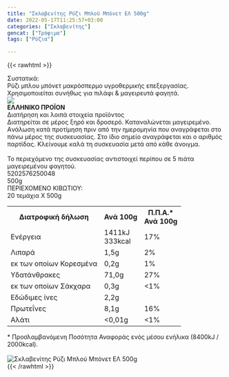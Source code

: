 ```yaml
---
title: "Σκλαβενίτης Ρύζι Μπλού Μπόνετ ΕΛ 500g"
date: 2022-05-17T11:25:57+03:00
categories: ["Σκλαβενίτης"]
gencat: ["Τρόφιμα"]
tags: ["Ρύζια"]

---
```

{{< rawhtml >}}

<div class="sload607"><div class="product"><div id="sistatika">Συστατικά:</div><div class="alltext">Ρύζι μπλου μπόνετ μακρόσπερμο υγροθερμικής επεξεργασίας. Χρησιμοποιείται συνήθως για πιλάφι &amp; μαγειρευτά φαγητά.</div><div id="flag"><div id="flagimage"><img src="/media/icons/gr.svg"></div><span id="flagtext"><b>ΕΛΛΗΝΙΚΟ ΠΡΟΪΟΝ</b></span></div><div id="loipa">Διατήρηση και λοιπά στοιχεία προϊόντος</div><div class="alltext">Διατηρείται σε μέρος ξηρό και δροσερό. Καταναλώνεται μαγειρεμένο. Aνάλωση κατά προτίμηση πριν από την ημερομηνία που αναγράφεται στο πάνω μέρος της συσκευασίας. Στο ίδιο σημείο αναγράφεται και ο αριθμός παρτίδας. Κλείνουμε καλά τη συσκευασία μετά από κάθε άνοιγμα.<br><br>Το περιεχόμενο της συσκευασίας αντιστοιχεί περίπου σε 5 πιάτα μαγειρεμένου φαγητού.</div><div id="barcode"><div id="barimage1"></div><span id="bartext">5202576250048</span></div><div id="varos"><div id="varosimage1"></div><span id="varostext">500g</span></div><div id="kivotio">ΠΕΡΙΕΧΟΜΕΝΟ ΚΙΒΩΤΙΟΥ:<br>20 τεμάχια Χ 500g</div><div class="tabout"><table id="diatable"><tbody><tr><th>Διατροφική δήλωση</th><th>Ανά 100g</th><th>Π.Π.Α.*<br>Ανά 100g</th></tr><tr><td class="texr2">Ενέργεια</td><td class="texr">1411kJ<br>333kcal</td><td class="texr">17%</td></tr><tr><td class="texr2">Λιπαρά</td><td class="texr">1,5g</td><td class="texr">2%</td></tr><tr><td class="gray">εκ των οποίων Κορεσµένα</td><td class="gray2">0,2g</td><td class="gray2">1%</td></tr><tr><td class="texr2">Yδατάνθρακες</td><td class="texr">71,0g</td><td class="texr">27%</td></tr><tr><td class="gray">εκ των οποίων Σάκχαρα</td><td class="gray2">0,3g</td><td class="gray2">&lt;1%</td></tr><tr><td class="texr2">Eδώδιμες ίνες</td><td class="texr">2,2g</td><td class="texr"></td></tr><tr><td class="texr2">Πρωτεΐνες</td><td class="texr">8,1g</td><td class="texr">16%</td></tr><tr><td class="texr2">Αλάτι</td><td class="texr">&lt;0,01g</td><td class="texr">&lt;1%</td></tr></tbody></table></div><div class="alltext">* Προσλαμβανόμενη Ποσότητα Αναφοράς ενός μέσου ενήλικα (8400kJ / 2000kcal).</div><br><div class="pimg"><img alt="Σκλαβενίτης Ρύζι Μπλού Μπόνετ ΕΛ 500g" title="Σκλαβενίτης Ρύζι Μπλού Μπόνετ ΕΛ 500g" src="/media/images/sklavenitis-ryzi-mplou-mponet-el-500g.jpg"></div></div></div>
{{< /rawhtml >}}


